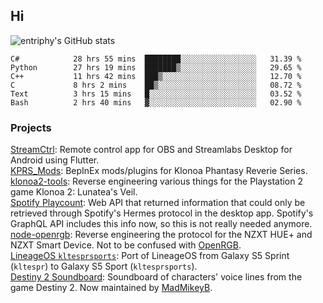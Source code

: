 ## Hi
![entriphy's GitHub stats](https://github-readme-stats.vercel.app/api?username=entriphy&show_icons=true&title_color=2196F3&bg_color=212121&text_color=FAFAFA&hide_border=true)
<!--START_SECTION:waka-->

```text
C#            28 hrs 55 mins  ████████░░░░░░░░░░░░░░░░░   31.39 %
Python        27 hrs 19 mins  ███████▒░░░░░░░░░░░░░░░░░   29.65 %
C++           11 hrs 42 mins  ███▒░░░░░░░░░░░░░░░░░░░░░   12.70 %
C             8 hrs 2 mins    ██▒░░░░░░░░░░░░░░░░░░░░░░   08.72 %
Text          3 hrs 15 mins   █░░░░░░░░░░░░░░░░░░░░░░░░   03.52 %
Bash          2 hrs 40 mins   ▓░░░░░░░░░░░░░░░░░░░░░░░░   02.90 %
```

<!--END_SECTION:waka-->
### Projects
[StreamCtrl](https://play.google.com/store/apps/details?id=dev.t4ils.obs_remote): Remote control app for OBS and Streamlabs Desktop for Android using Flutter.<br>
[KPRS_Mods](https://github.com/entriphy/KPRS_Mods): BepInEx mods/plugins for Klonoa Phantasy Reverie Series.<br>
[klonoa2-tools](https://github.com/entriphy/klonoa2-tools): Reverse engineering various things for the Playstation 2 game Klonoa 2: Lunatea's Veil.<br>
[Spotify Playcount](https://github.com/entriphy/sp-playcount-librespot): Web API that returned information that could only be retrieved through Spotify's Hermes protocol in the desktop app. Spotify's GraphQL API includes this info now, so this is not really needed anymore.<br>
[node-openrgb](https://github.com/entriphy/node-openrgb): Reverse engineering the protocol for the NZXT HUE+ and NZXT Smart Device. Not to be confused with [OpenRGB](https://gitlab.com/CalcProgrammer1/OpenRGB).<br>
[LineageOS `kltesprsports`](https://github.com/entriphy/android_device_samsung_kltesprsports): Port of LineageOS from Galaxy S5 Sprint (`kltespr`) to Galaxy S5 Sport (`kltesprsports`).<br>
[Destiny 2 Soundboard](https://github.com/entriphy/Destiny2-Soundboard): Soundboard of characters' voice lines from the game Destiny 2. Now maintained by [MadMikeyB](https://github.com/MadMikeyB/Destiny2-Soundboard).
